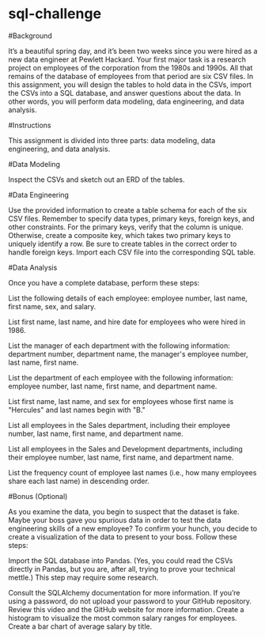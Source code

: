 # sql-challenge

#Background

It’s a beautiful spring day, and it’s been two weeks since you were hired as a new data engineer at Pewlett Hackard. Your first major task is a research project on employees of the corporation from the 1980s and 1990s. All that remains of the database of employees from that period are six CSV files.
In this assignment, you will design the tables to hold data in the CSVs, import the CSVs into a SQL database, and answer questions about the data. In other words, you will perform data modeling, data engineering, and data analysis.


#Instructions

This assignment is divided into three parts: data modeling, data engineering, and data analysis.



#Data Modeling

Inspect the CSVs and sketch out an ERD of the tables.


#Data Engineering

Use the provided information to create a table schema for each of the six CSV files. Remember to specify data types, primary keys, foreign keys, and other constraints.
For the primary keys, verify that the column is unique. Otherwise, create a composite key, which takes two primary keys to uniquely identify a row.
Be sure to create tables in the correct order to handle foreign keys.
Import each CSV file into the corresponding SQL table.



#Data Analysis

Once you have a complete database, perform these steps:

List the following details of each employee: employee number, last name, first name, sex, and salary.

List first name, last name, and hire date for employees who were hired in 1986.

List the manager of each department with the following information: department number, department name, the manager's employee number, last name, first name.

List the department of each employee with the following information: employee number, last name, first name, and department name.

List first name, last name, and sex for employees whose first name is "Hercules" and last names begin with "B."

List all employees in the Sales department, including their employee number, last name, first name, and department name.

List all employees in the Sales and Development departments, including their employee number, last name, first name, and department name.

List the frequency count of employee last names (i.e., how many employees share each last name) in descending order.



#Bonus (Optional)

As you examine the data, you begin to suspect that the dataset is fake. Maybe your boss gave you spurious data in order to test the data engineering skills of a new employee? To confirm your hunch, you decide to create a visualization of the data to present to your boss. Follow these steps:


Import the SQL database into Pandas. (Yes, you could read the CSVs directly in Pandas, but you are, after all, trying to prove your technical mettle.) This step may require some research.

Consult the SQLAlchemy documentation for more information.
If you’re using a password, do not upload your password to your GitHub repository. Review this video and the GitHub website for more information.
Create a histogram to visualize the most common salary ranges for employees.
Create a bar chart of average salary by title.
